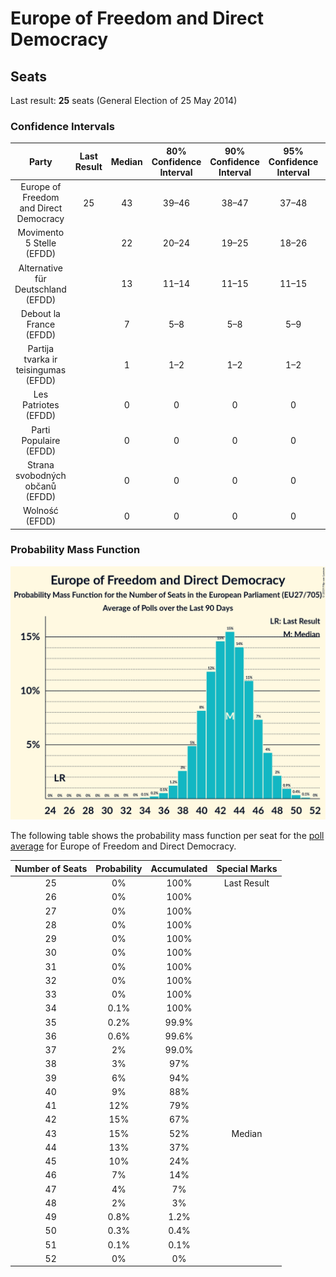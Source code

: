 # Europe of Freedom and Direct Democracy

## Seats

Last result: **25** seats (General Election of 25 May 2014)

### Confidence Intervals

| Party | Last Result | Median | 80% Confidence Interval | 90% Confidence Interval | 95% Confidence Interval | 99% Confidence Interval |
|:-----:|:-----------:|:------:|:-----------------------:|:-----------------------:|:-----------------------:|:-----------------------:|
| Europe of Freedom and Direct Democracy | 25 | 43 | 39–46 | 38–47 | 37–48 | 36–49 |
| Movimento 5 Stelle (EFDD) | | 22 | 20–24 | 19–25 | 18–26 | 17–27 |
| Alternative für Deutschland (EFDD) | | 13 | 11–14 | 11–15 | 11–15 | 10–16 |
| Debout la France (EFDD) | | 7 | 5–8 | 5–8 | 5–9 | 5–9 |
| Partija tvarka ir teisingumas (EFDD) | | 1 | 1–2 | 1–2 | 1–2 | 1–2 |
| Les Patriotes (EFDD) | | 0 | 0 | 0 | 0 | 0 |
| Parti Populaire (EFDD) | | 0 | 0 | 0 | 0 | 0 |
| Strana svobodných občanů (EFDD) | | 0 | 0 | 0 | 0 | 0 |
| Wolność (EFDD) | | 0 | 0 | 0 | 0 | 0 |

### Probability Mass Function

![Graph with seats probability mass function not yet produced](average-seats-pmf-europeoffreedomanddirectdemocracy.png "Seats Probability Mass Function")

The following table shows the probability mass function per seat for the [poll average](average.html) for Europe of Freedom and Direct Democracy.

| Number of Seats | Probability | Accumulated | Special Marks |
|:---------------:|:-----------:|:-----------:|:-------------:|
| 25 | 0% | 100% | Last Result |
| 26 | 0% | 100% |  |
| 27 | 0% | 100% |  |
| 28 | 0% | 100% |  |
| 29 | 0% | 100% |  |
| 30 | 0% | 100% |  |
| 31 | 0% | 100% |  |
| 32 | 0% | 100% |  |
| 33 | 0% | 100% |  |
| 34 | 0.1% | 100% |  |
| 35 | 0.2% | 99.9% |  |
| 36 | 0.6% | 99.6% |  |
| 37 | 2% | 99.0% |  |
| 38 | 3% | 97% |  |
| 39 | 6% | 94% |  |
| 40 | 9% | 88% |  |
| 41 | 12% | 79% |  |
| 42 | 15% | 67% |  |
| 43 | 15% | 52% | Median |
| 44 | 13% | 37% |  |
| 45 | 10% | 24% |  |
| 46 | 7% | 14% |  |
| 47 | 4% | 7% |  |
| 48 | 2% | 3% |  |
| 49 | 0.8% | 1.2% |  |
| 50 | 0.3% | 0.4% |  |
| 51 | 0.1% | 0.1% |  |
| 52 | 0% | 0% |  |


